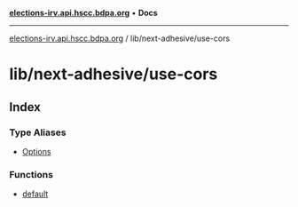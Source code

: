 [**elections-irv.api.hscc.bdpa.org**](../../../README.md) • **Docs**

***

[elections-irv.api.hscc.bdpa.org](../../../README.md) / lib/next-adhesive/use-cors

# lib/next-adhesive/use-cors

## Index

### Type Aliases

- [Options](type-aliases/Options.md)

### Functions

- [default](functions/default.md)
